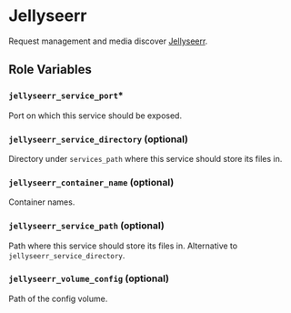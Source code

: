 # Jellyseerr

Request management and media discover [Jellyseerr](https://github.com/Fallenbagel/jellyseerr).

## Role Variables

### `jellyseerr_service_port`*
Port on which this service should be exposed.

### `jellyseerr_service_directory` (optional)
Directory under `services_path` where this service should store its files in.

### `jellyseerr_container_name` (optional)
Container names.

### `jellyseerr_service_path` (optional)
Path where this service should store its files in. Alternative to `jellyseerr_service_directory`.

### `jellyseerr_volume_config` (optional)
Path of the config volume.